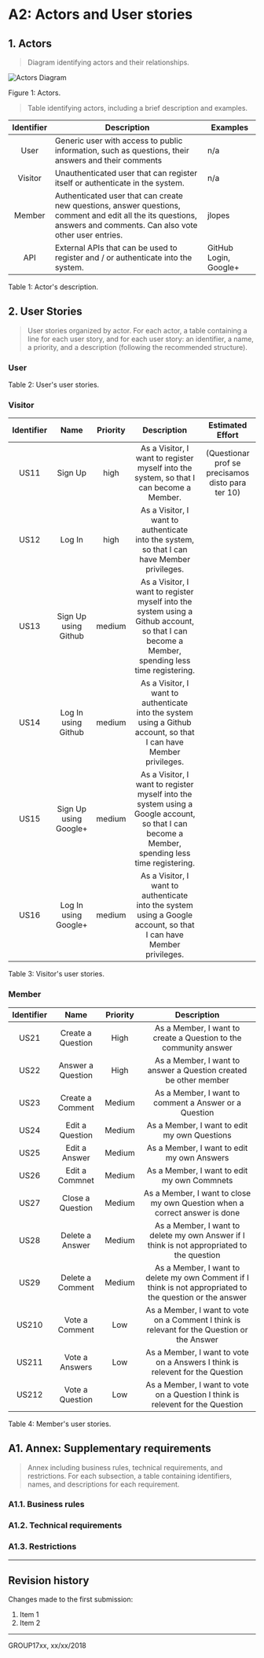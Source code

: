 # A2: Actors and User stories
 
## 1. Actors
 
> Diagram identifying actors and their relationships.  

![Actors Diagram](https://i.imgur.com/xPoH428.png)

Figure 1: Actors.


> Table identifying actors, including a brief description and examples.

| Identifier | Description                                                                                                                                                         | Examples              |
|:----------:|---------------------------------------------------------------------------------------------------------------------------------------------------------------------|-----------------------|
| User       | Generic user with access to public information, such as questions, their answers and their comments                                                                 | n/a                   |
| Visitor    | Unauthenticated user that can register itself or authenticate in the system.                                                                                        | n/a                   |
| Member     | Authenticated user that can create new questions, answer questions, comment and edit all the its questions, answers and comments. Can also vote other user entries. | jlopes                |
| API        | External APIs that can be used to register and / or authenticate into the system.                                                                                   | GitHub Login, Google+ |

Table 1: Actor's description.
 
## 2. User Stories
 
> User stories organized by actor.
> For each actor, a table containing a line for each user story, and for each user story: an identifier, a name, a priority, and a description (following the recommended structure).
 
### User

Table 2: User's user stories.
 
### Visitor

| Identifier |          Name         | Priority |                                                                   Description                                                                  |                  Estimated Effort                 |
|:----------:|:---------------------:|:--------:|:----------------------------------------------------------------------------------------------------------------------------------------------:|:-------------------------------------------------:|
|    US11    |        Sign Up        |   high   |                             As a Visitor, I want to register myself into the system, so that I can become a Member.                            | (Questionar prof se precisamos disto para ter 10) |
|    US12    |         Log In        |   high   |                           As a Visitor, I want to authenticate into the system, so that I can have Member privileges.                          |                                                   |
|    US13    |  Sign Up using Github |  medium  | As a Visitor, I want to register myself into the system using a Github account, so that I can become a Member, spending less time registering. |                                                   |
|    US14    |  Log In using Github  |  medium  |               As a Visitor, I want to authenticate into the system using a Github account, so that I can have Member privileges.               |                                                   |
|    US15    | Sign Up using Google+ |  medium  | As a Visitor, I want to register myself into the system using a Google account, so that I can become a Member, spending less time registering. |                                                   |
|    US16    |  Log In using Google+ |  medium  |               As a Visitor, I want to authenticate into the system using a Google account, so that I can have Member privileges.               |                                                   |

Table 3: Visitor's user stories.
 
### Member
| Identifier |        Name       | Priority |                                                Description                                                |
|:----------:|:-----------------:|:--------:|:---------------------------------------------------------------------------------------------------------:|
|    US21    | Create a Question |   High   | As a Member, I want to create a Question to the community answer                                          |
|    US22    | Answer a Question |   High   | As a Member, I want to answer a Question created be other member                                          |
|    US23    |  Create a Comment |  Medium  | As a Member, I want to comment a Answer or a Question                                                     |
|    US24    |  Edit a Question  |  Medium  | As a Member, I want to edit my own Questions                                                              |
|    US25    |   Edit a Answer   |  Medium  | As a Member, I want to edit my own Answers                                                                |
|    US26    |   Edit a Commnet  |  Medium  | As a Member, I want to edit my own Commnets                                                               |
|    US27    |  Close a Question |  Medium  | As a Member, I want to close my own Question when a correct answer is done                                |
|    US28    |  Delete a Answer  |  Medium  | As a Member, I want to delete my own Answer if I think is not appropriated to the question                |
|    US29    |  Delete a Comment |  Medium  | As a Member, I want to delete my own Comment if I think is not appropriated to the question or the answer |
|    US210   |   Vote a Comment  |    Low   | As a Member, I want to vote on a Comment I think is relevant for the Question or the Answer               |
|    US211   |   Vote a Answers  |    Low   | As a Member, I want to vote on a Answers I think is relevent for the Question                             |
|    US212   |  Vote a Question  |    Low   | As a Member, I want to vote on a Question I think is relevent for the Question                            |

Table 4: Member's user stories.

 
## A1. Annex: Supplementary requirements
 
> Annex including business rules, technical requirements, and restrictions.
> For each subsection, a table containing identifiers, names, and descriptions for each requirement.
 
### A1.1. Business rules
 
### A1.2. Technical requirements
 
### A1.3. Restrictions
 
***
 
## Revision history
 
Changes made to the first submission:
1. Item 1
1. Item 2
 
***
 
GROUP17xx, xx/xx/2018
